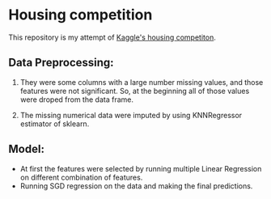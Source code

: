 # Housing competition
This repository is my attempt of [Kaggle's housing competiton](https://www.kaggle.com/c/house-prices-advanced-regression-techniques).

## Data Preprocessing:
1. They were some columns with a large number missing values, and those features were not significant. So, at the beginning all of those values were droped from the data frame.

2. The missing numerical data were imputed by using KNNRegressor estimator of sklearn.

## Model:

* At first the features were selected by running multiple Linear Regression on different combination of features.
* Running SGD regression on the data and making the final predictions.